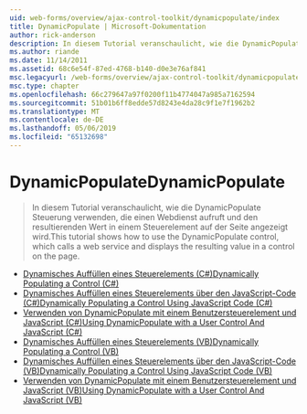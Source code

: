 ```yaml
---
uid: web-forms/overview/ajax-control-toolkit/dynamicpopulate/index
title: DynamicPopulate | Microsoft-Dokumentation
author: rick-anderson
description: In diesem Tutorial veranschaulicht, wie die DynamicPopulate Steuerung verwenden, die einen Webdienst aufruft und den resultierenden Wert in einem Steuerelement auf der Seite angezeigt wird.
ms.author: riande
ms.date: 11/14/2011
ms.assetid: 68c6e54f-87ed-4768-b140-d0e3e76af841
msc.legacyurl: /web-forms/overview/ajax-control-toolkit/dynamicpopulate
msc.type: chapter
ms.openlocfilehash: 66c279647a97f0200f11b4774047a985a7162594
ms.sourcegitcommit: 51b01b6ff8edde57d8243e4da28c9f1e7f1962b2
ms.translationtype: MT
ms.contentlocale: de-DE
ms.lasthandoff: 05/06/2019
ms.locfileid: "65132698"
---
```

# <a name="dynamicpopulate"></a><span data-ttu-id="b0f09-103">DynamicPopulate</span><span class="sxs-lookup"><span data-stu-id="b0f09-103">DynamicPopulate</span></span>

> <span data-ttu-id="b0f09-104">In diesem Tutorial veranschaulicht, wie die DynamicPopulate Steuerung verwenden, die einen Webdienst aufruft und den resultierenden Wert in einem Steuerelement auf der Seite angezeigt wird.</span><span class="sxs-lookup"><span data-stu-id="b0f09-104">This tutorial shows how to use the DynamicPopulate control, which calls a web service and displays the resulting value in a control on the page.</span></span>

- [<span data-ttu-id="b0f09-105">Dynamisches Auffüllen eines Steuerelements (C#)</span><span class="sxs-lookup"><span data-stu-id="b0f09-105">Dynamically Populating a Control (C#)</span></span>](dynamically-populating-a-control-cs.md)
- [<span data-ttu-id="b0f09-106">Dynamisches Auffüllen eines Steuerelements über den JavaScript-Code (C#)</span><span class="sxs-lookup"><span data-stu-id="b0f09-106">Dynamically Populating a Control Using JavaScript Code (C#)</span></span>](dynamically-populating-a-control-using-javascript-code-cs.md)
- [<span data-ttu-id="b0f09-107">Verwenden von DynamicPopulate mit einem Benutzersteuerelement und JavaScript (C#)</span><span class="sxs-lookup"><span data-stu-id="b0f09-107">Using DynamicPopulate with a User Control And JavaScript (C#)</span></span>](using-dynamicpopulate-with-a-user-control-and-javascript-cs.md)
- [<span data-ttu-id="b0f09-108">Dynamisches Auffüllen eines Steuerelements (VB)</span><span class="sxs-lookup"><span data-stu-id="b0f09-108">Dynamically Populating a Control (VB)</span></span>](dynamically-populating-a-control-vb.md)
- [<span data-ttu-id="b0f09-109">Dynamisches Auffüllen eines Steuerelements über den JavaScript-Code (VB)</span><span class="sxs-lookup"><span data-stu-id="b0f09-109">Dynamically Populating a Control Using JavaScript Code (VB)</span></span>](dynamically-populating-a-control-using-javascript-code-vb.md)
- [<span data-ttu-id="b0f09-110">Verwenden von DynamicPopulate mit einem Benutzersteuerelement und JavaScript (VB)</span><span class="sxs-lookup"><span data-stu-id="b0f09-110">Using DynamicPopulate with a User Control And JavaScript (VB)</span></span>](using-dynamicpopulate-with-a-user-control-and-javascript-vb.md)
